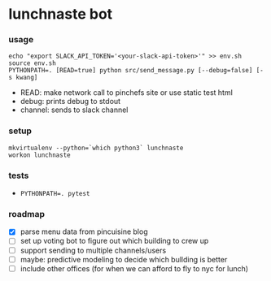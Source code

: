# lunchnaste bot

### usage

```
echo "export SLACK_API_TOKEN='<your-slack-api-token>'" >> env.sh
source env.sh
PYTHONPATH=. [READ=true] python src/send_message.py [--debug=false] [-s kwang]
```

- READ: make network call to pinchefs site or use static test html
- debug: prints debug to stdout
- channel: sends to slack channel

### setup

```
mkvirtualenv --python=`which python3` lunchnaste
workon lunchnaste
```


### tests

- `PYTHONPATH=. pytest`

### roadmap

- [x] parse menu data from pincuisine blog
- [ ] set up voting bot to figure out which building to crew up
- [ ] support sending to multiple channels/users
- [ ] maybe: predictive modeling to decide which bullding is better
- [ ] include other offices (for when we can afford to fly to nyc for lunch)